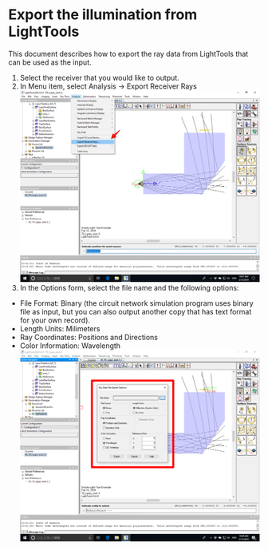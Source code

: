 # Export the illumination from LightTools

This document describes how to export the ray data from LightTools that can be used as the input.


1. Select the receiver that you would like to output.
2. In Menu item, select Analysis -> Export Receiver Rays
![export_1](doc_images/lighttools_export_1.png)
3. In the Options form, select the file name and the following options:
  - File Format: Binary (the circuit network simulation program uses binary file as input, but you can also output another copy that has text format for your own record).
  - Length Units: Milimeters
  - Ray Coordinates: Positions and Directions
  - Color Information: Wavelength 
![export-2](doc_images/lighttools_export_2.png) 



